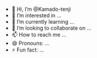 - 👋 Hi, I’m @Kamado-tenji
- 👀 I’m interested in ...
- 🌱 I’m currently learning ...
- 💞️ I’m looking to collaborate on ...
- 📫 How to reach me ...
- 😄 Pronouns: ...
- ⚡ Fun fact: ...

<!---
Kamado-tenji/Kamado-tenji is a ✨ special ✨ repository because its `README.md` (this file) appears on your GitHub profile.
You can click the Preview link to take a look at your changes.
--->

